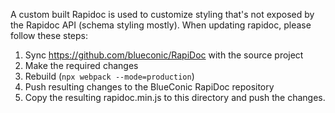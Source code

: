 A custom built Rapidoc is used to customize styling that's not exposed by the Rapidoc API (schema styling mostly).
When updating rapidoc, please follow these steps:

1. Sync https://github.com/blueconic/RapiDoc with the source project
2. Make the required changes
3. Rebuild (`npx webpack --mode=production`)
4. Push resulting changes to the BlueConic RapiDoc repository
5. Copy the resulting rapidoc.min.js to this directory and push the changes.